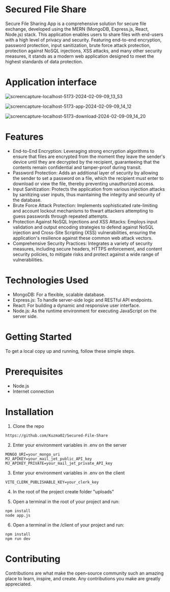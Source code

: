 # Secured File Share

Secure File Sharing App is a comprehensive solution for secure file exchange, developed using the MERN (MongoDB, Express.js, React, Node.js) stack. This application enables users to share files with end-users with a high level of privacy and security. Featuring end-to-end encryption, password protection, input sanitization, brute force attack protection, protection against NoSQL injections, XSS attacks, and many other security measures, it stands as a modern web application designed to meet the highest standards of data protection.

# Application interface

![screencapture-localhost-5173-2024-02-09-09_13_53](https://github.com/Kuzma02/Secured-File-Share/assets/138793624/bd3c6cf8-5a0a-4c96-a7c7-a77052a2674e)

![screencapture-localhost-5173-app-2024-02-09-09_14_12](https://github.com/Kuzma02/Secured-File-Share/assets/138793624/da30c3e4-bf2e-4550-b7b9-2ff8e1acbf77)

![screencapture-localhost-5173-download-2024-02-09-09_14_20](https://github.com/Kuzma02/Secured-File-Share/assets/138793624/3f9a9ffb-1e81-4d33-a7c6-ba1f08d64c82)

# Features
- End-to-End Encryption: Leveraging strong encryption algorithms to ensure that files are encrypted from the moment they leave the sender's device until they are decrypted by the recipient, guaranteeing that the contents remain confidential and tamper-proof during transit.
- Password Protection: Adds an additional layer of security by allowing the sender to set a password on a file, which the recipient must enter to download or view the file, thereby preventing unauthorized access.
- Input Sanitization: Protects the application from various injection attacks by sanitizing user inputs, thus maintaining the integrity and security of the database.
- Brute Force Attack Protection: Implements sophisticated rate-limiting and account lockout mechanisms to thwart attackers attempting to guess passwords through repeated attempts.
- Protection Against NoSQL Injections and XSS Attacks: Employs input validation and output encoding strategies to defend against NoSQL injection and Cross-Site Scripting (XSS) vulnerabilities, ensuring the application's resilience against these common web attack vectors.
- Comprehensive Security Practices: Integrates a variety of security measures, including secure headers, HTTPS enforcement, and content security policies, to mitigate risks and protect against a wide range of vulnerabilities.

# Technologies Used
- MongoDB: For a flexible, scalable database.
- Express.js: To handle server-side logic and RESTful API endpoints.
- React: For building a dynamic and responsive user interface.
- Node.js: As the runtime environment for executing JavaScript on the server side.

# Getting Started
To get a local copy up and running, follow these simple steps.

# Prerequisites
- Node.js
- Internet connection

# Installation

1. Clone the repo
```
https://github.com/Kuzma02/Secured-File-Share
```

2. Enter your environment variables in .env on the server
```
MONGO_URI=your_mongo_uri
MJ_APIKEY=your_mail_jet_public_API_key
MJ_APIKEY_PRIVATE=your_mail_jet_private_API_key
```

3. Enter your environment variables in .env on the client
```
VITE_CLERK_PUBLISHABLE_KEY=your_clerk_key
```

4. In the root of the project create folder "uploads"

5. Open a terminal in the root of your project and run:
```
npm install
node app.js
```
6. Open a terminal in the /client of your project and run:
```
npm install
npm run dev
```

# Contributing
Contributions are what make the open-source community such an amazing place to learn, inspire, and create. Any contributions you make are greatly appreciated.
